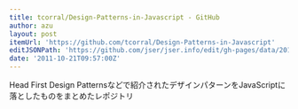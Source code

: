 ```yaml
---
title: tcorral/Design-Patterns-in-Javascript - GitHub
author: azu
layout: post
itemUrl: 'https://github.com/tcorral/Design-Patterns-in-Javascript'
editJSONPath: 'https://github.com/jser/jser.info/edit/gh-pages/data/2011/10/index.json'
date: '2011-10-21T09:57:00Z'
---
```

Head First Design Patternsなどで紹介されたデザインパターンをJavaScriptに落としたものをまとめたレポジトリ
